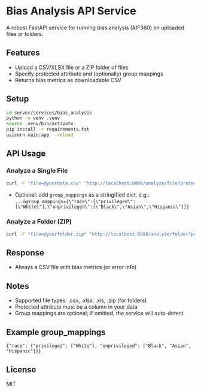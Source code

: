 # Bias Analysis API Service

A robust FastAPI service for running bias analysis (AIF360) on uploaded files or folders.

## Features
- Upload a CSV/XLSX file or a ZIP folder of files
- Specify protected attribute and (optionally) group mappings
- Returns bias metrics as downloadable CSV

## Setup

```bash
cd server/services/bias_analysis
python -m venv .venv
source .venv/bin/activate
pip install -r requirements.txt
uvicorn main:app --reload
```

## API Usage

### Analyze a Single File

```bash
curl -F "file=@yourdata.csv" "http://localhost:8000/analyze/file?protected_attribute=race"
```

- Optional: add `group_mappings` as a stringified dict, e.g.:
  `...&group_mappings={\"race\":{\"privileged\":[\"White\"],\"unprivileged\":[\"Black\",\"Asian\",\"Hispanic\"]}}`

### Analyze a Folder (ZIP)

```bash
curl -F "file=@yourfolder.zip" "http://localhost:8000/analyze/folder?protected_attribute=race"
```

## Response
- Always a CSV file with bias metrics (or error info)

## Notes
- Supported file types: .csv, .xlsx, .xls, .zip (for folders)
- Protected attribute must be a column in your data
- Group mappings are optional; if omitted, the service will auto-detect

## Example group_mappings

```
{"race": {"privileged": ["White"], "unprivileged": ["Black", "Asian", "Hispanic"]}}
```

## License
MIT 